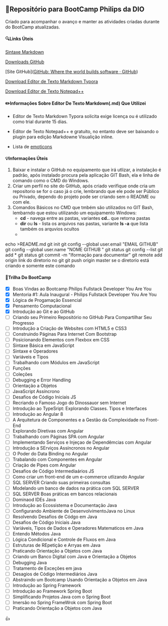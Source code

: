 ## :page_facing_up:Repositório para BootCamp Philips da DIO

Criado para acompanhar o avanço e manter as atividades criadas durante do BootCamp atualizadas.



#### :mag:Links Úteis

[Sintaxe Markdown](https://www.markdownguide.org/basic-synt)

[Downloads GitHub](https://git-scm.com/downloads)

[Site GitHub]([GitHub: Where the world builds software · GitHub](https://github.com/))

[Download Editor de Texto Markdown Typora](https://typora.io/)

[Download Editor de Texto Notepad++](https://notepad-plus-plus.org/downloads/)



#### :pencil2:Informações Sobre Editor De Texto Markdown(.md) Que Utilizei

- Editor de Texto Markdown Typora solicita exige licença ou é utilizado como trial durante 15 dias.

- Editor de Texto Notepad++ e gratuito, no entanto deve ser baixando o plugin para edição Markdowne Visualição inline.

- Lista de  [emoticons](https://gist.github.com/rxaviers/7360908)

  

#### :bulb:Informações Úteis

1. Baixar e instalar o GitHub no equipamento que irá utlizar, a instalação é padrão, após instalado procura pela aplicação GIT Bash, ela e linha de comando como o CMD do Windows.
2. Criar um perfil no site do GitHub, após criado verifique onde cria um repositorio se for o caso já o crie, lembrando que ele pode ser Público ou Privado, dependo do projeto pode ser criando sem o README ou com ele.
3. Comandos Básicos no CMD que tmbém são utilizados no GIT Bash, lembarndo que estou utilizando um equipamento Windows:
   - **cd** - navega entre as pastas, variantes **cd..** que retorna pastas
   - **dir** ou **ls** - lista os arquivos nas pastas, variante **ls -a** que lista também os arquvios ocultos
   - 

echo >README.md
git init
git config --global user.email "EMAIL GITHUB"
git config --global user.name "NOME GITHUB "
git status
git config --list
git add *
git status
git commit -m "Iformação para documentar"
git remote add origin link do diretorio no git
git push origin master se o diretorio está criando e somente este comando



#### :walking:Trilha Do BootCamp

- [x] Boas Vindas ao Bootcamp Philips Fullstack Developer You Are You
- [x] Mentoria #1: Aula Inaugural - Philips Fullstack Developer You Are You
- [x] Lógica de Progamação Essencial
- [x] Pensamento Computacional
- [x] Introdução ao Git e ao GitHub
- [ ] Criando seu Primeiro Repositório no GitHub Para Compartilhar Seu Progresso
- [ ] Introdução a Criação de Websites com HTML5 e CSS3
- [ ] Construindo Páginas Para Internet Com Bootstrap
- [ ] Posicionando Elementos com Flexbox em CSS
- [ ] Sintaxe Básica em JavaScript
- [ ] Sintaxe e Operadores
- [ ] Variáveis e Tipos
- [ ] Trabalhando com Módulos em JavaScript
- [ ] Funções
- [ ] Coleções
- [ ] Debugging e Error Handling
- [ ] Orientação a Objetos
- [ ] JavaScript Assíncrono
- [ ] Desafios de Código Iniciais  JS
- [ ] Recriando o Famoso Jogo do Dinossauor sem Internet
- [ ] Introdução ao TypeSript: Explorando Classes. Tipos e Interfaces
- [ ] Introdução ao Angular 8
- [ ] A Arquitetura de Componentes e a Gestão da Complexidade no Front-End
- [ ] Explorando Diretivas com Angular
- [ ] Trabalhando com Páginas SPA com Angular
- [ ] Implementando Serviços e Injeçao de Dependêmcias com Angular
- [ ] Introdução a SErviços Assíncronos no Angular
- [ ] O Poder do Data Binding no Angular
- [ ] Trabalando com Componentes em Angular
- [ ] Criação de Pipes com Angular
- [ ] Desafios de Código Intermediaários JS
- [ ] Como criar um front-end de um e-commerce utlizando Angular
- [ ] SQL SERVER Criando suas primeiras consultas
- [ ] Modelando um banco de dados na prática com SQL SERVER
- [ ] SQL SERVER Boas práticas em bancos relacionais
- [ ] Dominaod IDEs Java
- [ ] Introdução ao Ecossistema e Documentação Java
- [ ] Configurando Ambiente de DesenvolvimentoJava no Linux
- [ ] Resolvendo Desafios de Códgo em Java
- [ ] Desafios de Código Iniciais Java
- [ ] Variáveis, Tipos de Dados e Operadores Matematicos em Java
- [ ] Entendo Métodos Java
- [ ] Lógica Condicional e Controle de Fluxos em Java
- [ ] Estruturas de REpetição e Arryas em Java
- [ ] Praticando Orientação a Objetos com Java
- [ ] Criando um Banco Digital com Java e Orientação a Objetos
- [ ] Debugging Java
- [ ] Tratamento de Exceções em java
- [ ] Desagios de Código Intermediários Java
- [ ] Abstraindo um Bootcamp Usando Orientação a Objetos em Java
- [ ] Introdução ao Spring Framework
- [ ] Introdução ao Framework Spring Boot
- [ ] Simplificando Projetos Java com o Spring Boot
- [ ] Imersão no Spring FrameWrok com Spring Boot
- [ ] Praticando Orientação a Objetos com Java

:thumbsup: 

